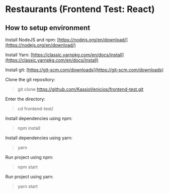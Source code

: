 # Restaurants (Frontend Test: React)

## How to setup environment

Install NodeJS and npm: [https://nodejs.org/en/download/](https://nodejs.org/en/download/)

Install Yarn: [https://classic.yarnpkg.com/en/docs/install](https://classic.yarnpkg.com/en/docs/install)

Install git: [https://git-scm.com/downloads](https://git-scm.com/downloads)

Clone the git repository:

> git clone https://github.com/KassioVenicios/frontend-test.git

Enter the directory:

> cd frontend-test/

Install dependencies using npm:

> npm install

Install dependencies using yarn:

> yarn

Run project using npm:

> npm start

Run project using yarn:

> yarn start
